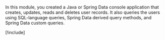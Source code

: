 In this module, you created a Java or Spring Data console application that creates, updates, reads and deletes user records. It also queries the users using SQL-language queries, Spring Data derived query methods, and Spring Data custom queries.

[!include[](../../../includes/azure-sandbox-cleanup.md)]